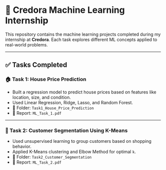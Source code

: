 # 🌟 Credora Machine Learning Internship

This repository contains the machine learning projects completed during my internship at **Credora**. Each task explores different ML concepts applied to real-world problems.

---

## ✅ Tasks Completed

### 🏠 Task 1: House Price Prediction
- Built a regression model to predict house prices based on features like location, size, and condition.
- Used Linear Regression, Ridge, Lasso, and Random Forest.
- 📁 Folder: `Task1_House_Price_Prediction`
- 📄 Report: `ML_Task_1.pdf`

---

### 👥 Task 2: Customer Segmentation Using K-Means
- Used unsupervised learning to group customers based on shopping behavior.
- Applied K-Means clustering and Elbow Method for optimal `k`.
- 📁 Folder: `Task2_Customer_Segmentation`
- 📄 Report: `ML_Task_2.pdf`


